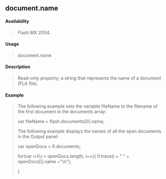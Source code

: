 ## document.name

#### Availability

> Flash MX 2004.

#### Usage

> document.name

#### Description

> Read-only property; a string that represents the name of a document (FLA file).

#### Example

> The following example sets the variable fileName to the filename of the first document in the documents array:
>
> var fileName = flash.documents\[0\].name;
>
> The following example displays the names of all the open documents in the Output panel:
>
> var openDocs = fl.documents;
>
> for(var i=0;i \< openDocs.length; i++){ fl.trace(i + " " + openDocs\[i\].name +"\\n");
>
> }
